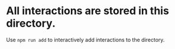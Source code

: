 # All interactions are stored in this directory.
Use `npm run add` to interactively add interactions to the directory.